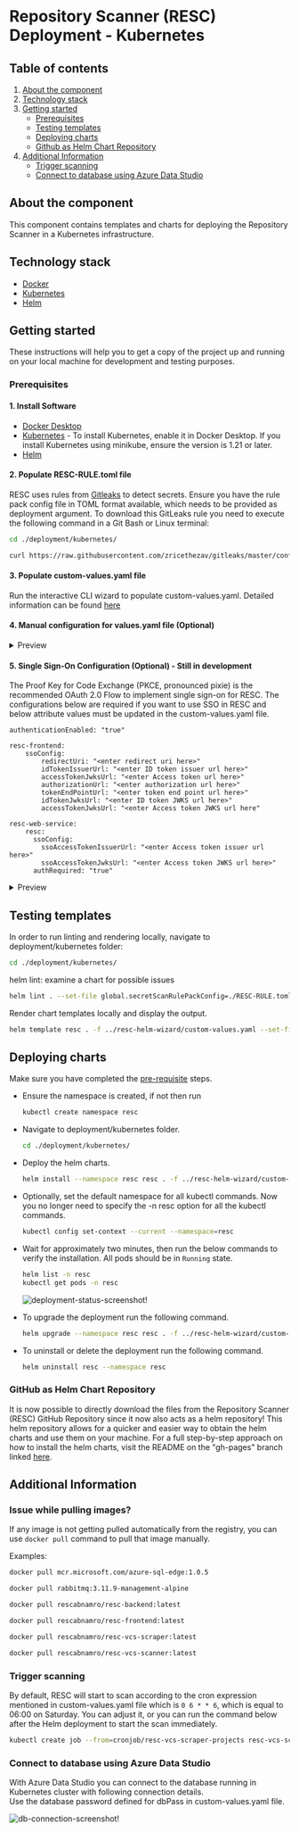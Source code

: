 # Repository Scanner (RESC) Deployment - Kubernetes

<!-- TABLE OF CONTENTS -->
## Table of contents
1. [About the component](#about-the-component)
2. [Technology stack](#technology-stack)
3. [Getting started](#getting-started)
    - [Prerequisites](#prerequisites)
    - [Testing templates](#testing-templates)
    - [Deploying charts](#deploying-charts)
    - [Github as Helm Chart Repository](#github-as-helm-chart-repository)
4. [Additional Information](#additional-information)
    - [Trigger scanning](#trigger-scanning)
    - [Connect to database using Azure Data Studio](#connect-to-database-using-azure-data-studio)


<!-- ABOUT THE COMPONENT -->
## About the component
This component contains templates and charts for deploying the Repository Scanner in a Kubernetes infrastructure.

<!-- TECHNOLOGY STACK -->
## Technology stack
* [Docker](https://www.docker.com/)
* [Kubernetes](https://kubernetes.io/)
* [Helm](https://helm.sh/)

<!-- GETTING STARTED -->
## Getting started

These instructions will help you to get a copy of the project up and running on your local machine for development and testing purposes.

### Prerequisites
#### 1. Install Software
* [Docker Desktop](https://www.docker.com/products/docker-desktop/)
* [Kubernetes](https://docs.docker.com/desktop/kubernetes/) - To install Kubernetes, enable it in Docker Desktop. If you install Kubernetes using minikube, ensure the version is 1.21 or later.
* [Helm](https://helm.sh/docs/intro/install/)

 
#### 2. Populate RESC-RULE.toml file
RESC uses rules from [Gitleaks](https://github.com/zricethezav/gitleaks) to detect secrets.
Ensure you have the rule pack config file in TOML format available, which needs to be provided as deployment argument.
To download this GitLeaks rule you need to execute the following command in a Git Bash or Linux terminal:

```bash
cd ./deployment/kubernetes/

curl https://raw.githubusercontent.com/zricethezav/gitleaks/master/config/gitleaks.toml > RESC-RULE.toml
```

#### 3. Populate custom-values.yaml file

Run the interactive CLI wizard to populate custom-values.yaml.
Detailed information can be found [here](https://github.com/abnamro/repository-scanner/blob/main/deployment/resc-helm-wizard/README.md)

#### 4. Manual configuration for values.yaml file (Optional)
<details>
  <summary>Preview</summary>
  
  #### 1. Create persistent volume and update it in custom-values.yaml
Create two folders in your user folder and name them _database_ and _rabbitmq_ as described below.

Windows: C:\Users\<username>\resc\database and C:\Users\<username>\resc\rabbitmq  
Linux: /Users/<username>/var/resc/database and /Users/<username>/var/resc/rabbitmq

Update persistent volume claim path and hostOS for database.
```
Windows:
--------------
resc-database:
  hostOS: "windows"
  database:
    pvc_path: "/run/desktop/mnt/host/c/Users/<username>/resc/database"

Linux:
--------------
resc-database:
  hostOS: "linux"
  database:
    pvc_path: "/Users/<username>/var/resc/database"
```

Update persistent volume claim path and filemountType for rabbitmq in your custom-values.yaml file.
```
Windows:
--------------
resc-rabbitmq:
  filemountType: "windows"
  rabbitMQ:
    pvc_path: "/run/desktop/mnt/host/c/Users/<username>/resc/rabbitmq"

Linux:
--------------
resc-rabbitmq:
  filemountType: "linux"
  rabbitMQ:
    pvc_path: "/Users/<username>/var/resc/rabbitmq"
```

#### 2. Provide details of the accounts/projects to scan
You need to provide at least one vcs (Version Control System) instance details to start scanning.
Below is an example for how to scan repositories from GitHub.
* scope: List of GitHub accounts you want to scan.
  For example, let's say you want to scan all the repositories for the following GitHub accounts.  
  https://github.com/kubernetes  
  https://github.com/docker

  Then you need to add those accounts to scope like : ["kubernetes", "docker"]. All the repositories from those accounts will be scanned.
* exceptions (optional): If you want to exclude any account from scan, then add it to exceptions. Default is empty exception.
* usernameValue: Provide your GitHub username.
* tokenValue: Provide your GitHub personal access token if you wish to scan private repositories.



```yaml
resc-vcs-instances:
  vcsInstances:
    ### Github ###
    - name: "GITHUB_PUBLIC"
      scope: ["kubernetes", "docker"]
      exceptions: []
      providerType: "GITHUB_PUBLIC"
      hostname: "github.com"
      port: "443"
      scheme: "https"
      username: "GITHUB_PUBLIC_USERNAME"
      usernameValue: "<enter your github username here>"
      organization: ""
      token: "GITHUB_PUBLIC_TOKEN"
      tokenValue: "<enter your github personal access token here>"
```

</details>

#### 5. Single Sign-On Configuration (Optional) - Still in development
The Proof Key for Code Exchange (PKCE, pronounced pixie) is the recommended OAuth 2.0 Flow to implement single sign-on for RESC. The configurations below are required if you want to use SSO in RESC and below attribute values must be updated in the custom-values.yaml file.

```
authenticationEnabled: "true"
```

```
resc-frontend:
    ssoConfig:
        redirectUri: "<enter redirect uri here>"
        idTokenIssuerUrl: "<enter ID token issuer url here>"
        accessTokenJwksUrl: "<enter Access token url here>"
        authorizationUrl: "<enter authorization url here>"
        tokenEndPointUrl: "<enter token end point url here>"
        idTokenJwksUrl: "<enter ID token JWKS url here>"
        accessTokenJwksUrl: "<enter Access token JWKS url here"
```

```
resc-web-service:
    resc:
      ssoConfig:
        ssoAccessTokenIssuerUrl: "<enter Access token issuer url here>"
        ssoAccessTokenJwksUrl: "<enter Access token JWKS url here>"
      authRequired: "true"
```


<details>
  <summary>Preview</summary>
Examples and explanation:

1. redirectUri: "http://localhost:30000/callback"
    The Redirect URI is a URL that specifies where the authorization code should be sent by the authorization server.

2. idTokenIssuerUrl: "https://example.com"
    The ID token issuer URL refers to the URL of the authorization server where the client application can retrieve the ID token during the PKCE flow to authenticate the user and to obtain information about the user's identity.

3. authorizationUrl: "https://example.com/as/authorization.oauth2"
    The authorization URL in PKCE flow is the endpoint where the user is redirected to grant consent and authenticate with the authorization server, while also providing the PKCE code challenge.

4. tokenEndPointUrl: "https://example.com/as/token.oauth2"
    The token endpoint URL is the endpoint where the client exchanges an authorization code for an access token.

5. idTokenJwksUrl: "https://example.com/pf/JWKS"
    The ID token JWKS URL is the endpoint where the client can retrieve the JSON Web Key Set (JWKS) to verify the signature of the ID token received during OAuth 2.0 PKCE flow.


6. accessTokenIssuerUrl / ssoAccessTokenIssuerUrl: "https://example.com"
    The access token issuer URL is the endpoint where the Authorization Server issues access tokens in the PKCE flow.

7. accessTokenJwksUrl / ssoAccessTokenJwksUrl: "https://example.com/ext/employeeoidc/jwks"
    The access token JWKS URL is the endpoint where the server provides the public keys needed to verify the signature of an access token.

 </details>
    
## Testing templates
In order to run linting and rendering locally, navigate to deployment/kubernetes folder:
```bash
cd ./deployment/kubernetes/
```

helm lint: examine a chart for possible issues
```bash
helm lint . --set-file global.secretScanRulePackConfig=./RESC-RULE.toml
```

Render chart templates locally and display the output.
```bash
helm template resc . -f ../resc-helm-wizard/custom-values.yaml --set-file global.secretScanRulePackConfig=./RESC-RULE.toml
```

## Deploying charts
Make sure you have completed the [pre-requisite](#prerequisites) steps.

* Ensure the namespace is created, if not then run
  ```bash
  kubectl create namespace resc
  ```
* Navigate to deployment/kubernetes folder.
  ```bash
  cd ./deployment/kubernetes/
  ```

* Deploy the helm charts.
  ```bash
  helm install --namespace resc resc . -f ../resc-helm-wizard/custom-values.yaml --set-file global.secretScanRulePackConfig=./RESC-RULE.toml
  ```

* Optionally, set the default namespace for all kubectl commands. Now you no longer need to specify the -n resc option for all the kubectl commands.
  ```bash
  kubectl config set-context --current --namespace=resc
  ```

* Wait for approximately two minutes, then run the below commands to verify the installation. All pods should be in `Running` state.
  ```bash
  helm list -n resc
  kubectl get pods -n resc
  ```
  ![deployment-status-screenshot!](images/deployment-status.png)

* To upgrade the deployment run the following command.
  ```bash
  helm upgrade --namespace resc resc . -f ../resc-helm-wizard/custom-values.yaml --set-file global.secretScanRulePackConfig=./RESC-RULE.toml
  ```
* To uninstall or delete the deployment run the following command.
  ```bash
  helm uninstall resc --namespace resc
  ```
    

### GitHub as Helm Chart Repository
It is now possible to directly download the files from the Repository Scanner (RESC) GitHub Repository since it now also
acts as a helm repository! This helm repository allows for a quicker and easier way to obtain the helm charts and use them
on your machine. For a full step-by-step approach on how to install the helm charts, visit the README on the "gh-pages" branch
linked [here](https://github.com/abnamro/repository-scanner/blob/gh-pages/README.md).

## Additional Information
### Issue while pulling images?
If any image is not getting pulled automatically from the registry, you can use `docker pull` command to pull that image manually.

Examples:
```bash
docker pull mcr.microsoft.com/azure-sql-edge:1.0.5

docker pull rabbitmq:3.11.9-management-alpine

docker pull rescabnamro/resc-backend:latest

docker pull rescabnamro/resc-frontend:latest

docker pull rescabnamro/resc-vcs-scraper:latest

docker pull rescabnamro/resc-vcs-scanner:latest
```

### Trigger scanning
By default, RESC will start to scan according to the cron expression mentioned in custom-values.yaml file which is `0 6 * * 6`, which is equal to 06:00 on Saturday.
You can adjust it, or you can run the command below after the Helm deployment to start the scan immediately.
```bash
kubectl create job --from=cronjob/resc-vcs-scraper-projects resc-vcs-scraper-projects -n resc
```
### Connect to database using Azure Data Studio
With Azure Data Studio you can connect to the database running in Kubernetes cluster with following connection details.  
Use the database password defined for dbPass in custom-values.yaml file.

![db-connection-screenshot!](images/db-connection.png)
